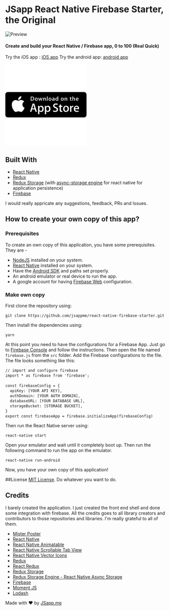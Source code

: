 # JSapp React Native Firebase Starter, the Original
![Preview](https://pbs.twimg.com/profile_images/631286882316320768/WaiX_jqN.png)

#### Create and build your React Native / Firebase app, 0 to 100 (Real Quick)

Try the iOS app : [iOS app](https://itunes.apple.com/us/app/jsapp-my-app/id1165501349?mt=8)
Try the android app: [android app](https://play.google.com/store/apps/details?id=me.jsapp.myapp)

![Preview](./graphics/app-store-badge.png)

## Built With
 - [React Native](https://facebook.github.io/react-native/)
 - [Redux](https://github.com/reactjs/redux)
 - [Redux Storage](https://github.com/michaelcontento/redux-storage) (with [async-storage engine](https://github.com/michaelcontento/redux-storage-engine-reactNativeAsyncStorage) for react native for application persistence)
 - [Firebase](https://firebase.google.com/)

I would really appricate any suggestions, feedback, PRs and Issues.

## How to create your own copy of this app?
### Prerequisites
To create an own copy of this application, you have some prerequisites. They are -

 - [NodeJS](https://nodejs.org/en/) installed on your system.
 - [React Native](https://facebook.github.io/react-native/) installed on your system.
 - Have the [Android SDK](https://developer.android.com/studio/index.html) and paths set properly.
 - An android emulator or real device to run the app.
 - A google account for having [Firebase Web](https://firebase.google.com/docs/web/setup) configuration.

### Make own copy
First clone the repository using:

    git clone https://github.com/jsappme/react-native-firebase-starter.git

Then install the dependencies using:

    yarn

At this point you need to have the configurations for a Firebase App. Just go to [Firebase Console](https://firebase.google.com/docs/web/setup) and follow the instructions. Then open the file named `firebase.js` from the `src` folder. Add the Firebase configurations to the file. The file looks something like this:

    // import and configure firebase
    import * as firebase from 'firebase';

    const firebaseConfig = {
      apiKey: [YOUR API KEY],
      authDomain: [YOUR AUTH DOMAIN],
      databaseURL: [YOUR DATABASE URL],
      storageBucket: [STORAGE BUCKET],
    }
    export const firebaseApp = firebase.initializeApp(firebaseConfig)

Then run the React Native server using:

    react-native start

Open your emulator and wait until it completely boot up. Then run the following command to run the app on the emulator.

    react-native run-android
    
Now, you have your own copy of this application!


##License
[MIT License](https://github.com/jsappme/react-native-firestack-starter/blob/master/LICENSE). Do whatever you want to do.


## Credits
I barely created the application. I just created the front end shell and done some integration with firebase. All the credits goes to all library creators and contributors to those repositories and libraries. I'm really grateful to all of them.

 - [Mister Poster](https://github.com/shoumma/Mister-Poster)
 - [React Native](https://facebook.github.io/react-native/)
 - [React Native Animatable](https://github.com/oblador/react-native-animatable)
 - [React Native Scrollable Tab View](https://github.com/skv-headless/react-native-scrollable-tab-view)
 - [React Native Vector Icons](https://github.com/oblador/react-native-vector-icons)
 - [Redux](https://github.com/reactjs/redux)
 - [React Redux](https://github.com/reactjs/react-redux)
 - [Redux Storage](https://github.com/michaelcontento/redux-storage)
 - [Redux Storage Engine - React Native Async Storage](https://github.com/michaelcontento/redux-storage-engine-reactNativeAsyncStorage)
 - [Firebase](https://firebase.google.com/)
 - [Moment JS](http://momentjs.com/)
 - [Lodash](https://lodash.com/)


Made with ♥ by [JSapp.me](https://twitter.com/jsappme)
